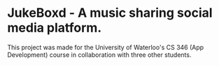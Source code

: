# JukeBoxd - A music sharing social media platform.
This project was made for the University of Waterloo's CS 346 (App Development) course in collaboration with three other students.
